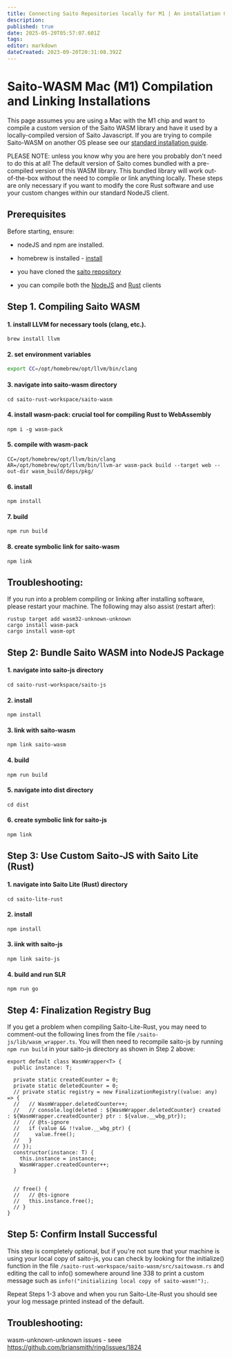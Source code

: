 ```yaml
---
title: Connecting Saito Repositories locally for M1 | An installation Guide
description: 
published: true
date: 2025-05-20T05:57:07.601Z
tags: 
editor: markdown
dateCreated: 2023-09-20T20:31:08.392Z
---
```



# Saito-WASM Mac (M1) Compilation  and Linking Installations

This page assumes you are using a Mac with the M1 chip and want to compile a custom version of the Saito WASM library and have it used by a locally-compiled version of Saito Javascript. If you are trying to compile Saito-WASM on another OS please see our [standard installation guide](/install/saito-wasm).

PLEASE NOTE: unless you know why you are here you probably don't need to do this at all! The default version of Saito comes bundled with a pre-compiled version of this WASM library. This bundled library will work out-of-the-box without the need to compile or link anything locally. These steps are only necessary if you want to modify the core Rust software and use your custom changes within our standard NodeJS client.

## Prerequisites

Before starting, ensure:

- nodeJS and npm are installed.

- homebrew is installed - [install](https://brew.sh/)

- you have cloned the [saito repository](https://github.com/SaitoTech/saito) 

- you can compile both the [NodeJS](/install) and [Rust](/install/saito-rust) clients


## Step 1. Compiling Saito WASM

#### 1. install LLVM for necessary tools (clang, etc.).
```
brew install llvm
```

#### 2. set environment variables
```bash
export CC=/opt/homebrew/opt/llvm/bin/clang
```

#### 3. navigate into saito-wasm directory
```
cd saito-rust-workspace/saito-wasm
```

#### 4. install wasm-pack: crucial tool for compiling Rust to WebAssembly
```
npm i -g wasm-pack
```

#### 5. compile with wasm-pack
```
CC=/opt/homebrew/opt/llvm/bin/clang AR=/opt/homebrew/opt/llvm/bin/llvm-ar wasm-pack build --target web --out-dir wasm_build/deps/pkg/
```

#### 6. install
```
npm install
```

#### 7. build
```
npm run build
```

#### 8. create symbolic link for saito-wasm
```
npm link 
```

## Troubleshooting:

If you run into a problem compiling or linking after installing software, please restart your machine. The following may also assist (restart after):
```
rustup target add wasm32-unknown-unknown
cargo install wasm-pack
cargo install wasm-opt
```

## Step 2: Bundle Saito WASM into NodeJS Package

#### 1. navigate into saito-js directory
```
cd saito-rust-workspace/saito-js
```

#### 2. install  
```
npm install
```

#### 3. link with saito-wasm
```
npm link saito-wasm
```

#### 4. build
```
npm run build
```

#### 5. navigate into dist directory
```
cd dist
```

#### 6. create symbolic link for saito-js
```
npm link
```


## Step 3: Use Custom Saito-JS with Saito Lite (Rust)

#### 1. navigate into Saito Lite (Rust) directory
``` 
cd saito-lite-rust
```

#### 2. install
``` 
npm install
```
#### 3. iink with saito-js
```
npm link saito-js
```

#### 4. build and run SLR
```
npm run go
```


## Step 4: Finalization Registry Bug

If you get a problem when compiling Saito-Lite-Rust, you may need to comment-out the following lines from the file ```/saito-js/lib/wasm_wrapper.ts```. You will then need to recompile saito-js by running ```npm run build``` in your saito-js directory as shown in Step 2 above:

```
export default class WasmWrapper<T> {
  public instance: T;

  private static createdCounter = 0;
  private static deletedCounter = 0;
  // private static registry = new FinalizationRegistry((value: any) => {
  //   // WasmWrapper.deletedCounter++;
  //   // console.log(deleted : ${WasmWrapper.deletedCounter} created : ${WasmWrapper.createdCounter} ptr : ${value.__wbg_ptr});
  //   // @ts-ignore
  //   if (value && !!value.__wbg_ptr) {
  //     value.free();
  //   }
  // });
  constructor(instance: T) {
    this.instance = instance;
    WasmWrapper.createdCounter++;
  }


  // free() {
  //   // @ts-ignore
  //   this.instance.free();
  // }
}
```

## Step 5: Confirm Install Successful

This step is completely optional, but if you're not sure that your machine is using your local copy of saito-js, you can check by looking for the initialize() function in the file ```/saito-rust-workspace/saito-wasm/src/saitowasm.rs``` and editing the call to info() somewhere around line 338 to print a custom message such as ```info!("initializing local copy of saito-wasm!");```. 

Repeat Steps 1-3 above and when you run Saito-Lite-Rust you should see your log message printed instead of the default.



## Troubleshooting:

wasm-unknown-unknown issues - seee https://github.com/briansmith/ring/issues/1824